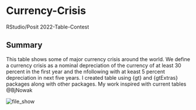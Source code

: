 # Currency-Crisis
RStudio/Posit 2022-Table-Contest

## Summary
This table shows some of major currency crisis around the world. We define a currency crisis as a nominal depreciation of the currency of at least 30 percent in the first year and the nfollowing with at keast 5 percent depreciation in next five years. I created table using {gt} and {gtExtras} packages along with other packages. My work inspired with current tables @BjNowak



![file_show](https://user-images.githubusercontent.com/46971211/200642888-e3c48b20-dc4a-44ee-9892-6915ac38bc3a.png)
